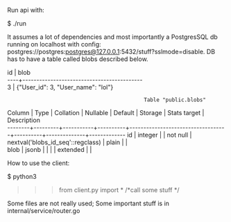 Run api with:


$ ./run



It assumes a lot of dependencies and most importantly a PostgresSQL db running on localhost with config: postgres://postgres:postgres@127.0.0.1:5432/stuff?sslmode=disable.
DB has to have a table called blobs described below.


  id |                   blob                       
 ----+-------------------------------------------                                                     
   3 | {"User_id": 3, "User_name": "lol"}         
 
 
 
                                                Table "public.blobs"                                  
 Column |  Type   | Collation | Nullable |              Default              | Storage  | Stats target | Description   
--------+---------+-----------+----------+-----------------------------------+----------+--------------+------------- 
 id     | integer |           | not null | nextval('blobs_id_seq'::regclass) | plain    |              |                 
 blob   | jsonb   |           |          |                                   | extended |              |                


How to use the client:


$ python3
>>> from client.py import *
>>> /*call some stuff */

Some files are not really used; Some important stuff is in internal/service/router.go
